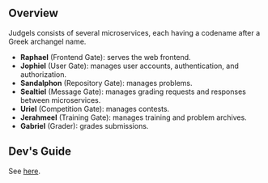 ## Overview

Judgels consists of several microservices, each having a codename after a Greek archangel name.

- **Raphael** (Frontend Gate): serves the web frontend.
- **Jophiel** (User Gate): manages user accounts, authentication, and authorization.
- **Sandalphon** (Repository Gate): manages problems.
- **Sealtiel** (Message Gate): manages grading requests and responses between microservices.
- **Uriel** (Competition Gate): manages contests.
- **Jerahmeel** (Training Gate): manages training and problem archives.
- **Gabriel** (Grader): grades submissions.

## Dev's Guide

See [here](https://github.com/ia-toki/judgels/wiki/Dev's-Guide).
